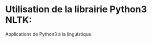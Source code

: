 Utilisation de la librairie Python3 NLTK:
=========================================

Applications de Python3 à la linguistique.

